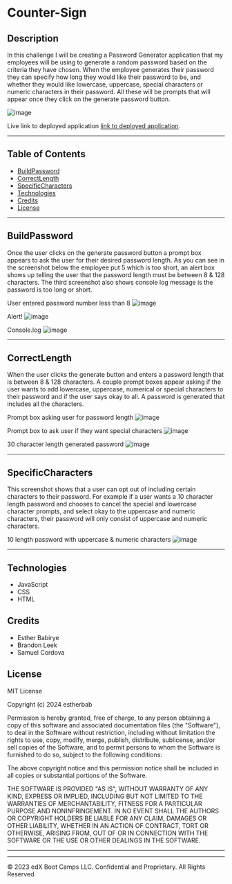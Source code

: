# Counter-Sign

## Description
In this challenge I will be creating a Password Generator application that my employees will be using to generate a random password based on the criteria they have chosen.
When the employee generates their password they can specify how long they would like their password to be, and whether they would like lowercase, uppercase, special characters or numeric characters in their password. All these will be prompts that will appear once they click on the generate password button.

![image](Assets/images/passwordgenerator.png)


Live link to deployed application [link to deployed application]().

---


## Table of Contents 
* [BuildPassword](#buildpassword)
* [CorrectLength](#correctlength)
* [SpecificCharacters](#specificcharacters)
* [Technologies](#technologies)
* [Credits](#credits)
* [License](#license)


---

## BuildPassword
Once the user clicks on the generate password button a prompt box appears to ask the user for their desired password length. As you can see in the screenshot below the employee put 5 which is too short, an alert box shows up telling the user that the password length must be between 8 & 128 characters. The third screenshot also shows console log message is the password is too long or short. 

User entered password number less than 8 
![image](Assets/images/shortpassword.png)

Alert!
![image](Assets/images/lengthprompt.png)

Console.log 
![image](Assets/images/consolepasswordlength.png)



---

## CorrectLength
When the user clicks the generate button and enters a password length that is between 8 & 128 characters. A couple prompt boxes appear asking if the user wants to add lowercase, uppercase, numerical or special characters to their password and if the user says okay to all. A password is generated that includes all the characters.

Prompt box asking user for password length
![image](Assets/images/promptpasslength.png)

Prompt box to ask user if they want special characters
![image](Assets/images/characterprompt.png)

30 character length generated password
![image](Assets/images/30generatedpass.png)



---

## SpecificCharacters
This screenshot shows that a user can opt out of including certain characters to their password. For example if a user wants a 10 character length password and chooses to cancel the special and lowercase character prompts, and select okay to the uppercase and numeric characters, their password will only consist of uppercase and numeric characters.

10 length password with uppercase & numeric characters
![image](Assets/images/specificchars.png)



---


## Technologies
* JavaScript
* CSS
* HTML




## Credits
* Esther Babirye
* Brandon Leek
* Samuel Cordova



## License
MIT License

Copyright (c) 2024 estherbab

Permission is hereby granted, free of charge, to any person obtaining a copy
of this software and associated documentation files (the "Software"), to deal
in the Software without restriction, including without limitation the rights
to use, copy, modify, merge, publish, distribute, sublicense, and/or sell
copies of the Software, and to permit persons to whom the Software is
furnished to do so, subject to the following conditions:

The above copyright notice and this permission notice shall be included in all
copies or substantial portions of the Software.

THE SOFTWARE IS PROVIDED "AS IS", WITHOUT WARRANTY OF ANY KIND, EXPRESS OR
IMPLIED, INCLUDING BUT NOT LIMITED TO THE WARRANTIES OF MERCHANTABILITY,
FITNESS FOR A PARTICULAR PURPOSE AND NONINFRINGEMENT. IN NO EVENT SHALL THE
AUTHORS OR COPYRIGHT HOLDERS BE LIABLE FOR ANY CLAIM, DAMAGES OR OTHER
LIABILITY, WHETHER IN AN ACTION OF CONTRACT, TORT OR OTHERWISE, ARISING FROM,
OUT OF OR IN CONNECTION WITH THE SOFTWARE OR THE USE OR OTHER DEALINGS IN THE
SOFTWARE.



---



---

© 2023 edX Boot Camps LLC. Confidential and Proprietary. All Rights Reserved.

